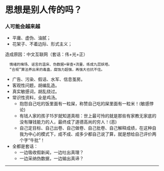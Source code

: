 # 思想是别人传的吗？

### 人可能会越来越
- 平庸、虚伪、油腻；
- 花架子、不着边际、形式主义；

造成原因：中文互联网（套话：伟+光+正）
~~~
  情绪的赌场、谣言的温床、伪数据+审查+流量，练成九层妖塔。
  “合规”算法养出来的毒蛊，腐蚀力超强，再强大也抗不住。
~~~
* 广告、污染、假话、水军、信息茧房。
* 客观性问题，胡编乱造。
* 真实敏感词，胡乱绕过。
* 常识性资料，全是鸡汤。
    - 抱怨自己吃的饭里面有一粒屎，称赞自己吃的屎里面有一粒米！(敏感悖论)
    - 有钱人家的孩子15岁就知道真相：世上最可怜的就是那些有家教无家底的没有赚钱能力的人，最终成了道德高尚的穷人！(恶)
    - 自己定目标、自己出卷、自己做卷、自己批卷、自己解释成绩，在这种自我为中心的模式下，成不成、成多少都自己说了算，就是想给自己评价两个字“牛批”！
* 全都是套话：
  * 一边吸收假新闻，一边吐出真理？
  * 一边采纳伪数据，一边输出真谛？

---

